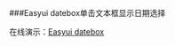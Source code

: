 ###Easyui datebox单击文本框显示日期选择

在线演示：<a href="http://itmyhome.com/datebox" target="_blank">Easyui datebox</a>